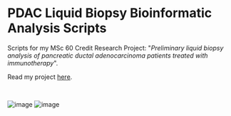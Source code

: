 # PDAC Liquid Biopsy Bioinformatic Analysis Scripts

Scripts for my MSc 60 Credit Research Project: "_Preliminary liquid biopsy analysis of pancreatic ductal adenocarcinoma patients treated with immunotherapy_".

Read my project [here](https://www.dropbox.com/s/leetk8cle13ewvg/BenedictMonteiro_18040_60_Credit_Research_Project_final.pdf?dl=0). 

<br>

![image](https://user-images.githubusercontent.com/64800230/128174034-53e49f7a-24c1-489d-98ba-343d623654bb.png) ![image](https://user-images.githubusercontent.com/64800230/128174465-f418487a-12f8-4aa6-b7f7-f988b0d14276.png)

